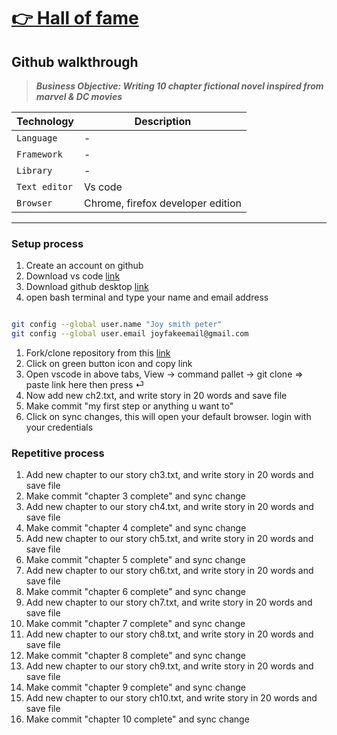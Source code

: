 # [ 👉 Hall of fame](https://joysmith.github.io/teams/)

## Github walkthrough

> **_Business Objective: Writing 10 chapter fictional novel inspired from marvel & DC movies_**

<!-- <img src="notes/app.gif" width="400"> -->

| Technology    | Description                       |
| ------------- | --------------------------------- |
| `Language`    | -                                 |
| `Framework`   | -                                 |
| `Library`     | -                                 |
| `Text editor` | Vs code                           |
| `Browser`     | Chrome, firefox developer edition |

---

### Setup process

1. Create an account on github
1. Download vs code [link](https://code.visualstudio.com/download)
1. Download github desktop [link](https://git-scm.com/downloads)
1. open bash terminal and type your name and email address

```sh

git config --global user.name "Joy smith peter"
git config --global user.email joyfakeemail@gmail.com
```

1. Fork/clone repository from this [link](https://github.com/joysmith/story-writers.git)
1. Click on green button icon and copy link
1. Open vscode in above tabs, View -> command pallet -> git clone => paste link here then press ⏎
1. Now add new ch2.txt, and write story in 20 words and save file
1. Make commit "my first step or anything u want to"
1. Click on sync changes, this will open your default browser. login with your credentials

### Repetitive process

1. Add new chapter to our story ch3.txt, and write story in 20 words and save file
1. Make commit "chapter 3 complete" and sync change
1. Add new chapter to our story ch4.txt, and write story in 20 words and save file
1. Make commit "chapter 4 complete" and sync change
1. Add new chapter to our story ch5.txt, and write story in 20 words and save file
1. Make commit "chapter 5 complete" and sync change
1. Add new chapter to our story ch6.txt, and write story in 20 words and save file
1. Make commit "chapter 6 complete" and sync change
1. Add new chapter to our story ch7.txt, and write story in 20 words and save file
1. Make commit "chapter 7 complete" and sync change
1. Add new chapter to our story ch8.txt, and write story in 20 words and save file
1. Make commit "chapter 8 complete" and sync change
1. Add new chapter to our story ch9.txt, and write story in 20 words and save file
1. Make commit "chapter 9 complete" and sync change
1. Add new chapter to our story ch10.txt, and write story in 20 words and save file
1. Make commit "chapter 10 complete" and sync change
